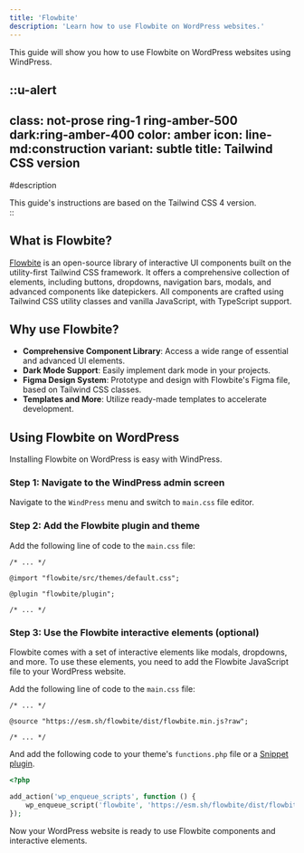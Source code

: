 ```yaml
---
title: 'Flowbite'
description: 'Learn how to use Flowbite on WordPress websites.'
---
```


This guide will show you how to use Flowbite on WordPress websites using WindPress.

::u-alert
---
class: not-prose ring-1 ring-amber-500 dark:ring-amber-400
color: amber
icon: line-md:construction
variant: subtle
title: Tailwind CSS version
---
#description
<div class="leading-6">
This guide's instructions are based on the Tailwind CSS 4 version.
</div>
::

## What is Flowbite?

[Flowbite](https://flowbite.com/) is an open-source library of interactive UI components built on the utility-first Tailwind CSS framework. It offers a comprehensive collection of elements, including buttons, dropdowns, navigation bars, modals, and advanced components like datepickers. All components are crafted using Tailwind CSS utility classes and vanilla JavaScript, with TypeScript support.

## Why use Flowbite?

- **Comprehensive Component Library**: Access a wide range of essential and advanced UI elements.
- **Dark Mode Support**: Easily implement dark mode in your projects.
- **Figma Design System**: Prototype and design with Flowbite's Figma file, based on Tailwind CSS classes.
- **Templates and More**: Utilize ready-made templates to accelerate development.

## Using Flowbite on WordPress

Installing Flowbite on WordPress is easy with WindPress.

### Step 1: Navigate to the WindPress admin screen

Navigate to the `WindPress` menu and switch to `main.css` file editor.

### Step 2: Add the Flowbite plugin and theme

Add the following line of code to the `main.css` file:

```postcss [main.css]
/* ... */

@import "flowbite/src/themes/default.css";

@plugin "flowbite/plugin";

/* ... */
```

### Step 3: Use the Flowbite interactive elements (optional)

Flowbite comes with a set of interactive elements like modals, dropdowns, and more. To use these elements, you need to add the Flowbite JavaScript file to your WordPress website.

Add the following line of code to the `main.css` file:

```postcss [main.css]
/* ... */

@source "https://esm.sh/flowbite/dist/flowbite.min.js?raw";

/* ... */
```

And add the following code to your theme's `functions.php` file or a [Snippet plugin](https://wordpress.org/plugins/search/Snippet/).

```php [functions.php]
<?php

add_action('wp_enqueue_scripts', function () {
    wp_enqueue_script('flowbite', 'https://esm.sh/flowbite/dist/flowbite.min.js?raw');
});
```

Now your WordPress website is ready to use Flowbite components and interactive elements.